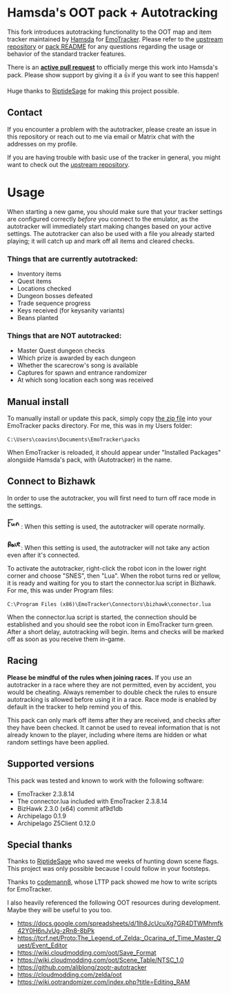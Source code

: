 # Hamsda's OOT pack + Autotracking

This fork introduces autotracking functionality to the OOT map and item tracker maintained by [Hamsda](https://github.com/Hamsda) for [EmoTracker](https://emotracker.net/). Please refer to the [upstream repository](https://github.com/Hamsda/EmoTrackerPacks) or [pack README](ootrando_overworldmap_hamsda/README.md) for any questions regarding the usage or behavior of the standard tracker features.

There is an **[active pull request](https://github.com/Hamsda/EmoTrackerPacks/pull/123)** to officially merge this work into Hamsda's pack. Please show support by giving it a 👍 if you want to see this happen!

Huge thanks to [RiptideSage](https://github.com/RiptideSage) for making this project possible.

## Contact

If you encounter a problem with the autotracker, please create an issue in this repository or reach out to me via email or Matrix chat with the addresses on my profile.

If you are having trouble with basic use of the tracker in general, you might want to check out the [upstream repository](https://github.com/Hamsda/EmoTrackerPacks).

# Usage

When starting a new game, you should make sure that your tracker settings are configured correctly _before_ you connect to the emulator, as the autotracker will immediately start making changes based on your active settings. The autotracker can also be used with a file you already started playing; it will catch up and mark off all items and cleared checks.

### Things that are currently autotracked:

- Inventory items
- Quest items
- Locations checked
- Dungeon bosses defeated
- Trade sequence progress
- Keys received (for keysanity variants)
- Beans planted

### Things that are NOT autotracked:

- Master Quest dungeon checks
- Which prize is awarded by each dungeon
- Whether the scarecrow's song is available
- Captures for spawn and entrance randomizer
- At which song location each song was received

## Manual install

To manually install or update this pack, simply copy [the zip file](https://github.com/coavins/EmoTrackerPacks/raw/master/ootrando_overworldmap_hamsda_coavins.zip) into your EmoTracker packs directory. For me, this was in my Users folder:

`C:\Users\coavins\Documents\EmoTracker\packs`

When EmoTracker is reloaded, it should appear under "Installed Packages" alongside Hamsda's pack, with (Autotracker) in the name.

## Connect to Bizhawk

In order to use the autotracker, you will first need to turn off race mode in the settings.

![Fun](ootrando_overworldmap_hamsda/images/setting_racemode_off.png "Fun"): When this setting is used, the autotracker will operate normally.

![Race](ootrando_overworldmap_hamsda/images/setting_racemode_on.png "Race"): When this setting is used, the autotracker will not take any action even after it's connected.

To activate the autotracker, right-click the robot icon in the lower right corner and choose "SNES", then "Lua". When the robot turns red or yellow, it is ready and waiting for you to start the connector.lua script in Bizhawk. For me, this was under Program files:

`C:\Program Files (x86)\EmoTracker\Connectors\bizhawk\connector.lua`

When the connector.lua script is started, the connection should be established and you should see the robot icon in EmoTracker turn green. After a short delay, autotracking will begin. Items and checks will be marked off as soon as you receive them in-game.

## Racing

**Please be mindful of the rules when joining races.** If you use an autotracker in a race where they are not permitted, even by accident, you would be cheating. Always remember to double check the rules to ensure autotracking is allowed before using it in a race. Race mode is enabled by default in the tracker to help remind you of this.

This pack can only mark off items after they are received, and checks after they have been checked. It cannot be used to reveal information that is not already known to the player, including where items are hidden or what random settings have been applied.

## Supported versions

This pack was tested and known to work with the following software:

- EmoTracker 2.3.8.14
- The connector.lua included with EmoTracker 2.3.8.14
- BizHawk 2.3.0 (x64) commit af9d1db
- Archipelago 0.1.9
- Archipelago Z5Client 0.12.0

## Special thanks

Thanks to [RiptideSage](https://github.com/RiptideSage/OoT-CompletedChecks) who saved me weeks of hunting down scene flags. This project was only possible because I could follow in your footsteps.

Thanks to [codemann8](https://github.com/codemann8/alttpr_codetracker_codemann8), whose LTTP pack showed me how to write scripts for EmoTracker.

I also heavily referenced the following OOT resources during development. Maybe they will be useful to you too.

- https://docs.google.com/spreadsheets/d/1lh8JcUcuXg7GR4DTWMhmfk42Y0H6nJvUg-zRn8-8bPk
- https://tcrf.net/Proto:The_Legend_of_Zelda:_Ocarina_of_Time_Master_Quest/Event_Editor
- https://wiki.cloudmodding.com/oot/Save_Format
- https://wiki.cloudmodding.com/oot/Scene_Table/NTSC_1.0
- https://github.com/aliblong/zootr-autotracker
- https://cloudmodding.com/zelda/oot
- https://wiki.ootrandomizer.com/index.php?title=Editing_RAM
